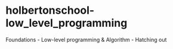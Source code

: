 # holbertonschool-low_level_programming
Foundations - Low-level programming &amp; Algorithm - Hatching out
